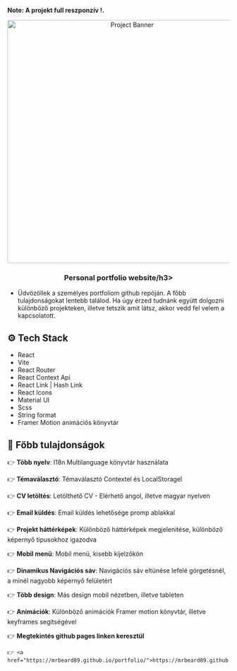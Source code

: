 **Note: A projekt full reszponzív !.**

<div align="center">
<a>
      <img src="https://drive.google.com/file/d/1Y9JPFtwAkncBmgMe1lShYrl5ux2ndO5b/view?usp=drive_link" alt="Project Banner" width="550px"/>
</a>
  <h3 align="center">Personal portfolio website/h3>

</div>

- Üdvözöllek a személyes portfoliom github repóján. A főbb tulajdonságokat lentebb találod. Ha úgy érzed tudnánk együtt dolgozni különböző projekteken, illetve tetszik amit látsz, akkor vedd fel velem a kapcsolatott.

## <a name="tech-stack">⚙️ Tech Stack</a>

- React
- Vite
- React Router
- React Context Api
- React Link | Hash Link
- React Icons
- Material UI
- Scss
- String format
- Framer Motion animációs könyvtár

## <a name="features">🔋 Főbb tulajdonságok</a>

👉 **Több nyelv**: I18n Multilanguage könyvtár használata

👉 **Témaválasztó**: Témaválasztó Contextel és LocalStoragel

👉 **CV letöltés**: Letölthető CV - Elérhető angol, illetve magyar nyelven

👉 **Email küldés**: Email küldés lehetősége promp ablakkal

👉 **Projekt háttérképek**: Különböző háttérképek megjelenitése, különböző képernyő tipusokhoz igazodva

👉 **Mobil menü**: Mobil menü, kisebb kijelzőkön

👉 **Dinamikus Navigációs sáv**: Navigációs sáv eltünése lefelé görgetésnél, a minél nagyobb képernyő felületért

👉 **Több design**: Más design mobil nézetben, illetve tableten

👉 **Animációk**: Különböző animációk Framer motion könyvtár, illetve keyframes segítségével

👉 **Megtekintés github pages linken keresztül**

    👉 <a href="https://mrbeard89.github.io/portfolio/">https://mrbeard89.github.io/portfolio/</a>
